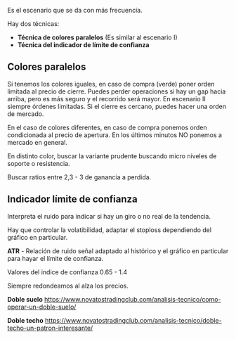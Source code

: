 
Es el escenario que se da con más frecuencia.

Hay dos técnicas:

- **Técnica de colores paralelos** (Es similar al escenario I)
- **Técnica del indicador de límite de confianza**

## Colores paralelos

Si tenemos los colores iguales, en caso de compra (verde) poner orden limitada al precio de cierre.  Puedes perder operaciones si hay un gap hacia arriba, pero es más seguro y el recorrido será mayor.
En escenario II siempre órdenes limitadas.
Si el cierre es cercano, puedes hacer una orden de mercado.

En el caso de colores diferentes, en caso de compra ponemos orden condicionada al precio de apertura.
En los últimos minutos NO ponemos a mercado en general.

En distinto color, buscar la variante prudente buscando micro niveles de soporte o resistencia.

Buscar ratios entre 2,3 - 3 de ganancia a perdida.

## Indicador límite de confianza

Interpreta el ruido para indicar si hay un giro o no real de la tendencia.

Hay que controlar la volatibilidad, adaptar el stoploss dependiendo del gráfico en particular.

**ATR** - Relación de ruido señal adaptado al histórico y el gráfico en particular para hayar el límite de confianza.

Valores del indice de confianza 0.65 - 1.4

Siempre redondeamos al alza los precios.


**Doble suelo**
https://www.novatostradingclub.com/analisis-tecnico/como-operar-un-doble-suelo/

**Doble techo**
https://www.novatostradingclub.com/analisis-tecnico/doble-techo-un-patron-interesante/